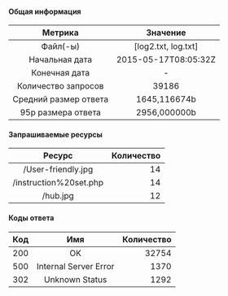 #### Общая информация

|        Метрика        |                Значение                |
|:---------------------:|:--------------------------------------:|
|       Файл(-ы)        |                     [log2.txt, log.txt]|
|    Начальная дата     |                    2015-05-17T08:05:32Z|
|     Конечная дата     |                                       -|
|  Количество запросов  |                                   39186|
| Средний размер ответа |                            1645,116674b|
|   95p размера ответа  |                            2956,000000b|

#### Запрашиваемые ресурсы

|     Ресурс             | Количество       |
|:----------------------:|-----------------:|
| /User-friendly.jpg     |                14|
| /instruction%20set.php |                14|
| /hub.jpg               |                12|

#### Коды ответа

| Код |          Имя          | Количество  |
|:---:|:---------------------:|------------:|
| 200 | OK                    |        32754|
| 500 | Internal Server Error |         1370|
| 302 | Unknown Status        |         1292|
